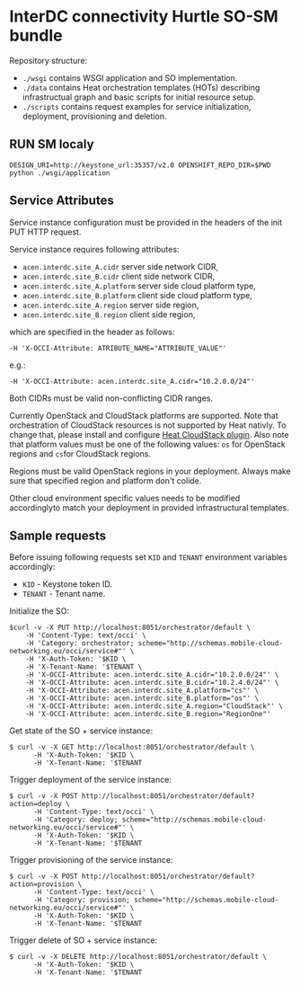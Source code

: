 InterDC connectivity Hurtle SO-SM bundle
========================================

Repository structure:

 * `./wsgi` contains WSGI application and SO implementation.
 * `./data` contains Heat orchestration templates (HOTs) describing infrastructual graph and basic scripts for initial resource setup.
 * `./scripts` contains request examples for service initialization, deployment, provisioning and deletion.

## RUN SM localy

```DESIGN_URI=http://keystone_url:35357/v2.0 OPENSHIFT_REPO_DIR=$PWD python ./wsgi/application```

## Service Attributes

Service instance configuration must be provided in the headers of the init PUT HTTP request.

Service instance requires following attributes:

 * `acen.interdc.site_A.cidr` server side network CIDR,
 * `acen.interdc.site_B.cidr` client side network CIDR,
 * `acen.interdc.site_A.platform` server side cloud platform type,
 * `acen.interdc.site_B.platform` client side cloud platform type,
 * `acen.interdc.site_A.region` server side region,
 * `acen.interdc.site_B.region` client side region,

which are specified in the header as follows:

```-H 'X-OCCI-Attribute: ATRIBUTE_NAME="ATTRIBUTE_VALUE"'```

e.g.:

```-H 'X-OCCI-Attribute: acen.interdc.site_A.cidr="10.2.0.0/24"'```

Both CIDRs must be valid non-conflicting CIDR ranges.

Currently OpenStack and CloudStack platforms are supported. Note that orchestration of CloudStack resources is not supported by Heat nativly. To change that, please install and configure [Heat CloudStack plugin](https://github.com/icclab/cloudstack-heat). Also note that platform values must be one of the following values: `os` for OpenStack regions and `cs`for CloudStack regions.

Regions must be valid OpenStack regions in your deployment. Always make sure that specified region and platform don't colide.

Other cloud environment specific values needs to be modified accordinglyto match your deployment in provided infrastructural templates.

## Sample requests

Before issuing following requests set `KID` and `TENANT` environment variables accordingly:
 * `KID` - Keystone token ID.
 * `TENANT` - Tenant name.

Initialize the SO:

    $curl -v -X PUT http://localhost:8051/orchestrator/default \
        -H 'Content-Type: text/occi' \
        -H 'Category: orchestrator; scheme="http://schemas.mobile-cloud-networking.eu/occi/service#"' \
        -H 'X-Auth-Token: '$KID \
        -H 'X-Tenant-Name: '$TENANT \
        -H 'X-OCCI-Attribute: acen.interdc.site_A.cidr="10.2.0.0/24"' \
        -H 'X-OCCI-Attribute: acen.interdc.site_B.cidr="10.2.4.0/24"' \
        -H 'X-OCCI-Attribute: acen.interdc.site_A.platform="cs"' \
        -H 'X-OCCI-Attribute: acen.interdc.site_B.platform="os"' \
        -H 'X-OCCI-Attribute: acen.interdc.site_A.region="CloudStack"' \
        -H 'X-OCCI-Attribute: acen.interdc.site_B.region="RegionOne"'

Get state of the SO + service instance:

    $ curl -v -X GET http://localhost:8051/orchestrator/default \
          -H 'X-Auth-Token: '$KID \
          -H 'X-Tenant-Name: '$TENANT

Trigger deployment of the service instance:

    $ curl -v -X POST http://localhost:8051/orchestrator/default?action=deploy \
          -H 'Content-Type: text/occi' \
          -H 'Category: deploy; scheme="http://schemas.mobile-cloud-networking.eu/occi/service#"' \
          -H 'X-Auth-Token: '$KID \
          -H 'X-Tenant-Name: '$TENANT

Trigger provisioning of the service instance:

    $ curl -v -X POST http://localhost:8051/orchestrator/default?action=provision \
          -H 'Content-Type: text/occi' \
          -H 'Category: provision; scheme="http://schemas.mobile-cloud-networking.eu/occi/service#"' \
          -H 'X-Auth-Token: '$KID \
          -H 'X-Tenant-Name: '$TENANT

Trigger delete of SO + service instance:

    $ curl -v -X DELETE http://localhost:8051/orchestrator/default \
          -H 'X-Auth-Token: '$KID \
          -H 'X-Tenant-Name: '$TENANT
